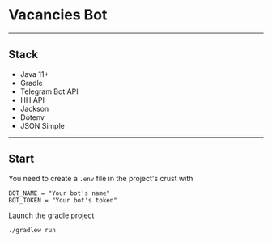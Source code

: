 # Vacancies Bot

___

## __Stack__

* Java 11+
* Gradle
* Telegram Bot API
* HH API
* Jackson
* Dotenv
* JSON Simple

___

## __Start__

You need to create a `.env` file in the project's crust with

~~~
BOT_NAME = "Your bot's name"
BOT_TOKEN = "Your bot's token"
~~~

Launch the gradle project

~~~
./gradlew run
~~~
